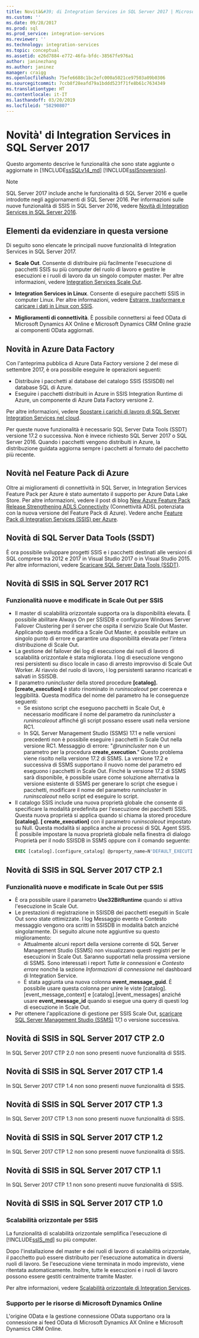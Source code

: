 ```yaml
---
title: Novità&#39; di Integration Services in SQL Server 2017 | Microsoft Docs
ms.custom: ''
ms.date: 09/28/2017
ms.prod: sql
ms.prod_service: integration-services
ms.reviewer: ''
ms.technology: integration-services
ms.topic: conceptual
ms.assetid: e26d7884-e772-46fa-bfdc-38567fe976a1
author: janinezhang
ms.author: janinez
manager: craigg
ms.openlocfilehash: 75efe6688c1bc2efc000a5021ce97503a09b0306
ms.sourcegitcommit: 7ccb8f28eafd79a1bddd523f71fe8b61c7634349
ms.translationtype: HT
ms.contentlocale: it-IT
ms.lasthandoff: 03/20/2019
ms.locfileid: "58290807"
---
```

# <a name="what39s-new-in-integration-services-in-sql-server-2017"></a>Novità&#39; di Integration Services in SQL Server 2017
Questo argomento descrive le funzionalità che sono state aggiunte o aggiornate in [!INCLUDE[ssSQLv14_md](../includes/sssqlv14-md.md)] [!INCLUDE[ssISnoversion](../includes/ssisnoversion-md.md)].

> [!NOTE]
> SQL Server 2017 include anche le funzionalità di SQL Server 2016 e quelle introdotte negli aggiornamenti di SQL Server 2016. Per informazioni sulle nuove funzionalità di SSIS in SQL Server 2016, vedere [Novità di Integration Services in SQL Server 2016](../integration-services/what-s-new-in-integration-services-in-sql-server-2016.md).

## <a name="highlights-of-this-release"></a>Elementi da evidenziare in questa versione

Di seguito sono elencate le principali nuove funzionalità di Integration Services in SQL Server 2017.

-   **Scale Out**. Consente di distribuire più facilmente l'esecuzione di pacchetti SSIS su più computer del ruolo di lavoro e gestire le esecuzioni e i ruoli di lavoro da un singolo computer master. Per altre informazioni, vedere [Integration Services Scale Out](../integration-services/scale-out/integration-services-ssis-scale-out.md).

-   **Integration Services in Linux**. Consente di eseguire pacchetti SSIS in computer Linux. Per altre informazioni, vedere [Estrarre, trasformare e caricare i dati in Linux con SSIS](../linux/sql-server-linux-migrate-ssis.md).

-   **Miglioramenti di connettività**. È possibile connettersi ai feed OData di Microsoft Dynamics AX Online e Microsoft Dynamics CRM Online grazie ai componenti OData aggiornati. 

## <a name="new-in-azure-data-factory"></a>Novità in Azure Data Factory

Con l'anteprima pubblica di Azure Data Factory versione 2 del mese di settembre 2017, è ora possibile eseguire le operazioni seguenti:
-   Distribuire i pacchetti al database del catalogo SSIS (SSISDB) nel database SQL di Azure.
-   Eseguire i pacchetti distribuiti in Azure in SSIS Integration Runtime di Azure, un componente di Azure Data Factory versione 2.

Per altre informazioni, vedere [Spostare i carichi di lavoro di SQL Server Integration Services nel cloud](lift-shift/ssis-azure-lift-shift-ssis-packages-overview.md).

Per queste nuove funzionalità è necessario SQL Server Data Tools (SSDT) versione 17.2 o successiva. Non è invece richiesto SQL Server 2017 o SQL Server 2016. Quando i pacchetti vengono distribuiti in Azure, la distribuzione guidata aggiorna sempre i pacchetti al formato del pacchetto più recente.

## <a name="new-in-the-azure-feature-pack"></a>Novità nel Feature Pack di Azure

Oltre ai miglioramenti di connettività in SQL Server, in Integration Services Feature Pack per Azure è stato aumentato il supporto per Azure Data Lake Store. Per altre informazioni, vedere il post di blog [New Azure Feature Pack Release Strengthening ADLS Connectivity](https://blogs.msdn.microsoft.com/ssis/2017/08/29/new-azure-feature-pack-release-strengthening-adls-connectivity/) (Connettività ADSL potenziata con la nuova versione del Feature Pack di Azure). Vedere anche [Feature Pack di Integration Services (SSIS) per Azure](azure-feature-pack-for-integration-services-ssis.md).

## <a name="new-in-sql-server-data-tools-ssdt"></a>Novità di SQL Server Data Tools (SSDT)

È ora possibile sviluppare progetti SSIS e i pacchetti destinati alle versioni di SQL comprese tra 2012 e 2017 in Visual Studio 2017 o in Visual Studio 2015. Per altre informazioni, vedere [Scaricare SQL Server Data Tools (SSDT)](../ssdt/download-sql-server-data-tools-ssdt.md).

## <a name="new-in-ssis-in-sql-server-2017-rc1"></a>Novità di SSIS in SQL Server 2017 RC1

### <a name="new-and-changed-features-in-scale-out-for-ssis"></a>Funzionalità nuove e modificate in Scale Out per SSIS

-   Il master di scalabilità orizzontale supporta ora la disponibilità elevata. È possibile abilitare Always On per SSISDB e configurare Windows Server Failover Clustering per il server che ospita il servizio Scale Out Master. Applicando questa modifica a Scale Out Master, è possibile evitare un singolo punto di errore e garantire una disponibilità elevata per l'intera distribuzione di Scale Out.
-   La gestione del failover dei log di esecuzione dai ruoli di lavoro di scalabilità orizzontale è stata migliorata. I log di esecuzione vengono resi persistenti su disco locale in caso di arresto improvviso di Scale Out Worker. Al riavvio del ruolo di lavoro, i log persistenti saranno ricaricati e salvati in SSISDB.
-   Il parametro *runincluster* della stored procedure **[catalog].[create_execution]** è stato rinominato in *runinscaleout* per coerenza e leggibilità. Questa modifica del nome del parametro ha le conseguenze seguenti:
    -   Se esistono script che eseguono pacchetti in Scale Out, è necessario modificare il nome del parametro da *runincluster* a *runinscaleout* affinché gli script possano essere usati nella versione RC1.
    -   In SQL Server Management Studio (SSMS) 17.1 e nelle versioni precedenti non è possibile eseguire i pacchetti in Scale Out nella versione RC1. Messaggio di errore: "*@runincluster* non è un parametro per la procedura **create_execution**." Questo problema viene risolto nella versione 17.2 di SSMS. La versione 17.2 e successiva di SSMS supportano il nuovo nome del parametro ed eseguono i pacchetti in Scale Out. Finché la versione 17.2 di SSMS sarà disponibile, è possibile usare come soluzione alternativa la versione esistente di SSMS per generare lo script che esegue i pacchetti, modificare il nome del parametro *runincluster* in *runinscaleout* nello script ed eseguire lo script.
-   Il catalogo SSIS include una nuova proprietà globale che consente di specificare la modalità predefinita per l'esecuzione dei pacchetti SSIS. Questa nuova proprietà si applica quando si chiama la stored procedure **[catalog]. [ create_execution]** con il parametro *runinscaleout* impostato su Null. Questa modalità si applica anche ai processi di SQL Agent SSIS. È possibile impostare la nuova proprietà globale nella finestra di dialogo Proprietà per il nodo SSISDB in SSMS oppure con il comando seguente:
    ```sql
    EXEC [catalog].[configure_catalog] @property_name=N'DEFAULT_EXECUTION_MODE', @property_value=1
    ```

## <a name="new-in-ssis-in-sql-server-2017-ctp-21"></a>Novità di SSIS in SQL Server 2017 CTP 2.1

### <a name="new-and-changed-features-in-scale-out-for-ssis"></a>Funzionalità nuove e modificate in Scale Out per SSIS

-   È ora possibile usare il parametro **Use32BitRuntime** quando si attiva l'esecuzione in Scale Out.
-   Le prestazioni di registrazione in SSISDB dei pacchetti eseguiti in Scale Out sono state ottimizzate. I log Messaggio evento e Contesto messaggio vengono ora scritti in SSISDB in modalità batch anziché singolarmente. Di seguito alcune note aggiuntive su questo miglioramento:        
    - Attualmente alcuni report della versione corrente di SQL Server Management Studio (SSMS) non visualizzano questi registri per le esecuzioni in Scale Out. Saranno supportati nella prossima versione di SSMS. Sono interessati i report *Tutte le connessioni* e *Contesto errore* nonché la sezione *Informazioni di connessione* nel dashboard di Integration Service.
    - È stata aggiunta una nuova colonna **event_message_guid**. È possibile usare questa colonna per unire le viste [catalog].[event_message_context] e [catalog].[event_messages] anziché usare **event_message_id** quando si esegue una query di questi log di esecuzione in Scale Out.
-   Per ottenere l'applicazione di gestione per SSIS Scale Out, [scaricare SQL Server Management Studio (SSMS)](https://docs.microsoft.com/sql/ssms/download-sql-server-management-studio-ssms) 17,1 o versione successiva.

## <a name="new-in-ssis-in-sql-server-2017-ctp-20"></a>Novità di SSIS in SQL Server 2017 CTP 2.0

In SQL Server 2017 CTP 2.0 non sono presenti nuove funzionalità di SSIS.

## <a name="new-in-ssis-in-sql-server-2017-ctp-14"></a>Novità di SSIS in SQL Server 2017 CTP 1.4

In SQL Server 2017 CTP 1.4 non sono presenti nuove funzionalità di SSIS.

## <a name="new-in-ssis-in-sql-server-2017-ctp-13"></a>Novità di SSIS in SQL Server 2017 CTP 1.3

In SQL Server 2017 CTP 1.3 non sono presenti nuove funzionalità di SSIS.

## <a name="new-in-ssis-in-sql-server-2017-ctp-12"></a>Novità di SSIS in SQL Server 2017 CTP 1.2

In SQL Server 2017 CTP 1.2 non sono presenti nuove funzionalità di SSIS.

## <a name="new-in-ssis-in-sql-server-2017-ctp-11"></a>Novità di SSIS in SQL Server 2017 CTP 1.1

In SQL Server 2017 CTP 1.1 non sono presenti nuove funzionalità di SSIS.

## <a name="new-in-ssis-in-sql-server-2017-ctp-10"></a>Novità di SSIS in SQL Server 2017 CTP 1.0

### <a name="scale-out-for-ssis"></a>Scalabilità orizzontale per SSIS

La funzionalità di scalabilità orizzontale semplifica l'esecuzione di [!INCLUDE[ssIS_md](../includes/ssis-md.md)] su più computer. 
   
Dopo l'installazione del master e dei ruoli di lavoro di scalabilità orizzontale, il pacchetto può essere distribuito per l'esecuzione automatica in diversi ruoli di lavoro. Se l'esecuzione viene terminata in modo imprevisto, viene ritentata automaticamente. Inoltre, tutte le esecuzioni e i ruoli di lavoro possono essere gestiti centralmente tramite Master.
   
Per altre informazioni, vedere [Scalabilità orizzontale di Integration Services](../integration-services/scale-out/integration-services-ssis-scale-out.md).
   
### <a name="support-for-microsoft-dynamics-online-resources"></a>Supporto per le risorse di Microsoft Dynamics Online

L'origine OData e la gestione connessione OData supportano ora la connessione ai feed OData di Microsoft Dynamics AX Online e Microsoft Dynamics CRM Online.

